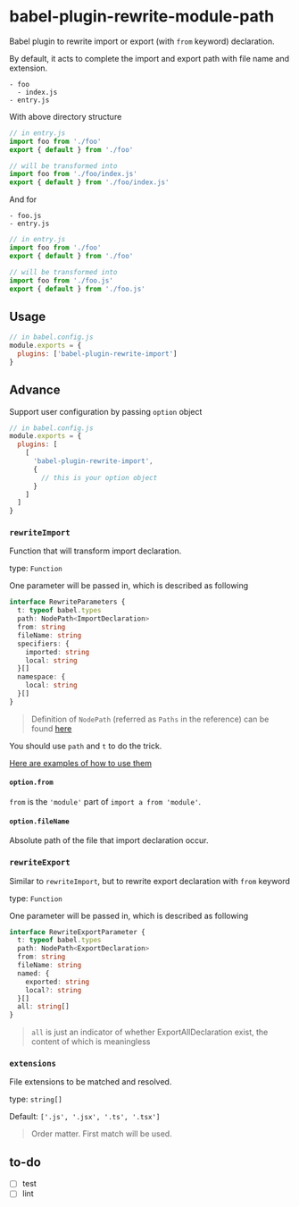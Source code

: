 # babel-plugin-rewrite-module-path

Babel plugin to rewrite import or export (with `from` keyword) declaration.

By default, it acts to complete the import and export path with file name and extension.

```text
- foo
  - index.js
- entry.js
```

With above directory structure

```js
// in entry.js
import foo from './foo'
export { default } from './foo'

// will be transformed into
import foo from './foo/index.js'
export { default } from './foo/index.js'
```

And for

```text
- foo.js
- entry.js
```

```js
// in entry.js
import foo from './foo'
export { default } from './foo'

// will be transformed into
import foo from './foo.js'
export { default } from './foo.js'
```

## Usage

```js
// in babel.config.js
module.exports = {
  plugins: ['babel-plugin-rewrite-import']
}
```

## Advance

Support user configuration by passing `option` object

```js
// in babel.config.js
module.exports = {
  plugins: [
    [
      'babel-plugin-rewrite-import',
      {
        // this is your option object
      }
    ]
  ]
}
```

### `rewriteImport`

Function that will transform import declaration.

type: `Function`

One parameter will be passed in, which is described as following

```typescript
interface RewriteParameters {
  t: typeof babel.types
  path: NodePath<ImportDeclaration>
  from: string
  fileName: string
  specifiers: {
    imported: string
    local: string
  }[]
  namespace: {
    local: string
  }[]
}
```

> Definition of `NodePath` (referred as `Paths` in the reference) can be found [here](https://github.com/jamiebuilds/babel-handbook/blob/master/translations/en/plugin-handbook.md#toc-paths)

You should use `path` and `t` to do the trick.

[Here are examples of how to use them](https://github.com/jamiebuilds/babel-handbook/blob/master/translations/en/plugin-handbook.md#toc-manipulation)

#### `option.from`

`from` is the `'module'` part of `import a from 'module'`.

#### `option.fileName`

Absolute path of the file that import declaration occur.

### `rewriteExport`

Similar to `rewriteImport`, but to rewrite export declaration with `from` keyword

type: `Function`

One parameter will be passed in, which is described as following

```typescript
interface RewriteExportParameter {
  t: typeof babel.types
  path: NodePath<ExportDeclaration>
  from: string
  fileName: string
  named: {
    exported: string
    local?: string
  }[]
  all: string[]
}
```

> `all` is just an indicator of whether ExportAllDeclaration exist, the content of which is meaningless

### `extensions`

File extensions to be matched and resolved.

type: `string[]`

Default: `['.js', '.jsx', '.ts', '.tsx']`

> Order matter. First match will be used.

## to-do

- [ ] test
- [ ] lint
